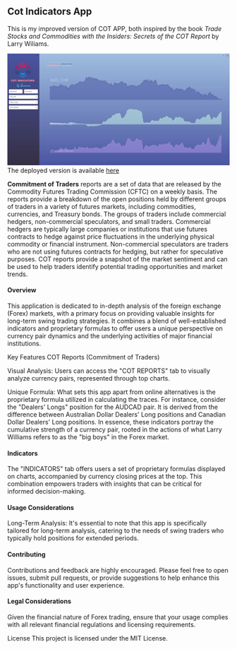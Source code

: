 <H2> Cot Indicators App </H2>

This is my improved version of COT APP, both inspired by the book <em>Trade Stocks and Commodities with the Insiders: Secrets of the COT Report</em> by Larry Wiliams. 

![COT_app](https://github.com/gamaiun/cot-indicators.streamlit_app/blob/main/cot_indicators.JPG)
The deployed version is available [here](https://gamaiun-cot-financial-app-app-9c911c.streamlit.app/)

**Commitment of Traders** reports are a set of data that are released by the Commodity Futures Trading Commission (CFTC) on a weekly basis. The reports provide a breakdown of the open positions held by different groups of traders in a variety of futures markets, including commodities, currencies, and Treasury bonds. The groups of traders include commercial hedgers, non-commercial speculators, and small traders. Commercial hedgers are typically large companies or institutions that use futures contracts to hedge against price fluctuations in the underlying physical commodity or financial instrument. Non-commercial speculators are traders who are not using futures contracts for hedging, but rather for speculative purposes. COT reports provide a snapshot of the market sentiment and can be used to help traders identify potential trading opportunities and market trends.

<h4>Overview</h4>
<p>This application is dedicated to in-depth analysis of the foreign exchange (Forex) markets, with a primary focus on providing valuable insights for long-term swing trading strategies. It combines a blend of well-established indicators and proprietary formulas to offer users a unique perspective on currency pair dynamics and the underlying activities of major financial institutions.</p>

Key Features</h4>
COT Reports (Commitment of Traders)
<p>Visual Analysis: Users can access the "COT REPORTS" tab to visually analyze currency pairs, represented through top charts.</p>

<p>Unique Formula: What sets this app apart from online alternatives is the proprietary formula utilized in calculating the traces. For instance, consider the "Dealers' Longs" position for the AUDCAD pair. It is derived from the difference between Australian Dollar Dealers' Long positions and Canadian Dollar Dealers' Long positions. In essence, these indicators portray the cumulative strength of a currency pair, rooted in the actions of what Larry Williams refers to as the "big boys" in the Forex market.</p>

<h4>Indicators</h4>
<p>The "INDICATORS" tab offers users a set of proprietary formulas displayed on charts, accompanied by currency closing prices at the top. This combination empowers traders with insights that can be critical for informed decision-making.</p>
<h4>Usage Considerations</h4>
<p>Long-Term Analysis: It's essential to note that this app is specifically tailored for long-term analysis, catering to the needs of swing traders who typically hold positions for extended periods.</p>
<h4>Contributing</h4>
<p>Contributions and feedback are highly encouraged. Please feel free to open issues, submit pull requests, or provide suggestions to help enhance this app's functionality and user experience.</p>

<h4>Legal Considerations</h4>
<p>Given the financial nature of Forex trading, ensure that your usage complies with all relevant financial regulations and licensing requirements.</p>

License
This project is licensed under the MIT License.
